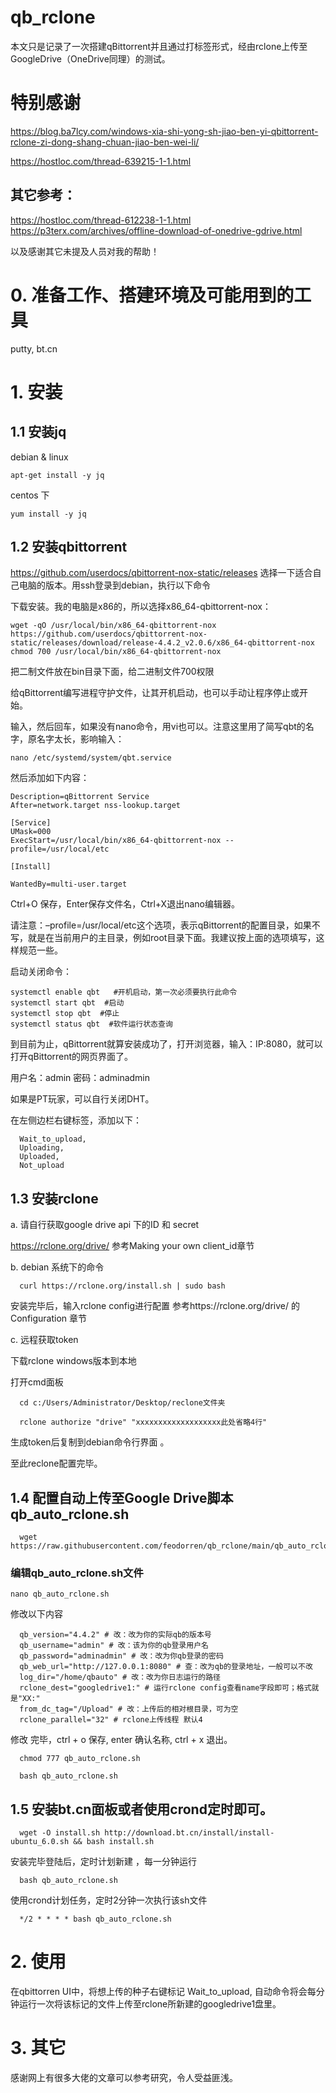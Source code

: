 # qb_rclone
本文只是记录了一次搭建qBittorrent并且通过打标签形式，经由rclone上传至GoogleDrive（OneDrive同理）的测试。

# 特别感谢

https://blog.ba7lcy.com/windows-xia-shi-yong-sh-jiao-ben-yi-qbittorrent-rclone-zi-dong-shang-chuan-jiao-ben-wei-li/

https://hostloc.com/thread-639215-1-1.html


## 其它参考：

https://hostloc.com/thread-612238-1-1.html
https://p3terx.com/archives/offline-download-of-onedrive-gdrive.html


以及感谢其它未提及人员对我的帮助！


# 0. 准备工作、搭建环境及可能用到的工具
putty, bt.cn

# 1. 安装

## 1.1 安装jq

debian & linux

  ```
  apt-get install -y jq
  ```

centos 下

  ```
  yum install -y jq
  ```


## 1.2 安装qbittorrent

https://github.com/userdocs/qbittorrent-nox-static/releases 选择一下适合自己电脑的版本。用ssh登录到debian，执行以下命令

下载安装。我的电脑是x86的，所以选择x86_64-qbittorrent-nox：
```
wget -qO /usr/local/bin/x86_64-qbittorrent-nox https://github.com/userdocs/qbittorrent-nox-static/releases/download/release-4.4.2_v2.0.6/x86_64-qbittorrent-nox
chmod 700 /usr/local/bin/x86_64-qbittorrent-nox
```

把二制文件放在bin目录下面，给二进制文件700权限

给qBittorrent编写进程守护文件，让其开机启动，也可以手动让程序停止或开始。

输入，然后回车，如果没有nano命令，用vi也可以。注意这里用了简写qbt的名字，原名字太长，影响输入：

```
nano /etc/systemd/system/qbt.service
```

然后添加如下内容：
```[Unit]
Description=qBittorrent Service
After=network.target nss-lookup.target

[Service]
UMask=000
ExecStart=/usr/local/bin/x86_64-qbittorrent-nox --profile=/usr/local/etc

[Install]

WantedBy=multi-user.target
```
Ctrl+O 保存，Enter保存文件名，Ctrl+X退出nano编辑器。

请注意：–profile=/usr/local/etc这个选项，表示qBittorrent的配置目录，如果不写，就是在当前用户的主目录，例如root目录下面。我建议按上面的选项填写，这样规范一些。

启动关闭命令：
```
systemctl enable qbt   #开机启动，第一次必须要执行此命令
systemctl start qbt  #启动
systemctl stop qbt  #停止
systemctl status qbt  #软件运行状态查询
```

到目前为止，qBittorrent就算安装成功了，打开浏览器，输入：IP:8080，就可以打开qBittorrent的网页界面了。

用户名：admin
密码：adminadmin

如果是PT玩家，可以自行关闭DHT。

在左侧边栏右键标签，添加以下：
```
  Wait_to_upload,
  Uploading,
  Uploaded,
  Not_upload
```


## 1.3 安装rclone

a. 请自行获取google drive api 下的ID  和 secret

  https://rclone.org/drive/
  参考Making your own client_id章节


b. debian 系统下的命令
  ```
    curl https://rclone.org/install.sh | sudo bash
  ```

  安装完毕后，输入rclone config进行配置
  参考https://rclone.org/drive/ 的Configuration 章节


c. 远程获取token

  下载rclone windows版本到本地

  打开cmd面板

  ```
    cd c:/Users/Administrator/Desktop/reclone文件夹
  ```   

  ```
    rclone authorize "drive" "xxxxxxxxxxxxxxxxxxx此处省略4行"
  ```

  生成token后复制到debian命令行界面 。

  至此reclone配置完毕。


## 1.4 配置自动上传至Google Drive脚本qb_auto_rclone.sh

```
  wget https://raw.githubusercontent.com/feodorren/qb_rclone/main/qb_auto_rclone.sh
```
### 编辑qb_auto_rclone.sh文件 
```
nano qb_auto_rclone.sh
```
修改以下内容

```
  qb_version="4.4.2" # 改：改为你的实际qb的版本号
  qb_username="admin" # 改：该为你的qb登录用户名
  qb_password="adminadmin" # 改：改为你qb登录的密码
  qb_web_url="http://127.0.0.1:8080" # 查：改为qb的登录地址，一般可以不改
  log_dir="/home/qbauto" # 改：改为你日志运行的路径
  rclone_dest="googledrive1:" # 运行rclone config查看name字段即可；格式就是"XX:"
  from_dc_tag="/Upload" # 改：上传后的相对根目录，可为空
  rclone_parallel="32" # rclone上传线程 默认4
```
修改 完毕，ctrl + o 保存, enter 确认名称, ctrl + x 退出。

```
  chmod 777 qb_auto_rclone.sh
```

```
  bash qb_auto_rclone.sh
```


## 1.5 安装bt.cn面板或者使用crond定时即可。

```
  wget -O install.sh http://download.bt.cn/install/install-ubuntu_6.0.sh && bash install.sh
 ```

安装完毕登陆后，定时计划新建 ，每一分钟运行

```
  bash qb_auto_rclone.sh
```

使用crond计划任务，定时2分钟一次执行该sh文件

```
  */2 * * * * bash qb_auto_rclone.sh
```   

# 2. 使用
在qbittorren UI中，将想上传的种子右键标记 Wait_to_upload, 自动命令将会每分钟运行一次将该标记的文件上传至rclone所新建的googledrive1盘里。



# 3. 其它
感谢网上有很多大佬的文章可以参考研究，令人受益匪浅。







